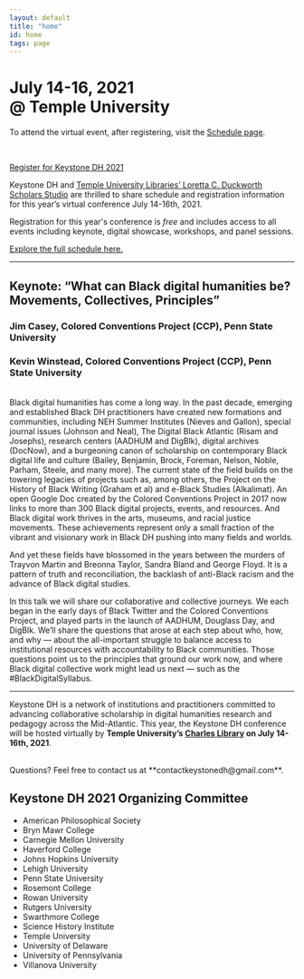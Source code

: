```yaml
---
layout: default
title: "home"
id: home
tags: page
---
```


# July 14-16, 2021<br/>@ Temple University
 
To attend the virtual event, after registering, visit the [Schedule page](https://keystonedh.network/2021/schedule).

<br/>

<a class="button button-dark-blue" href="https://charlesstudy.temple.edu/calendar/events/keystone_dh">Register for Keystone DH 2021</a>

Keystone DH and [Temple University Libraries’ Loretta C. Duckworth Scholars Studio](https://library.temple.edu/lcdss) are thrilled to share schedule and registration information for this year’s virtual conference July 14-16th, 2021.

Registration for this year's conference is *free* and includes access to all events including keynote, digital showcase, workshops, and panel sessions.

[Explore the full schedule here.](https://keystonedh.network/2021/schedule)

---

## **Keynote: “What can Black digital humanities be? Movements, Collectives, Principles”** 

### Jim Casey, Colored Conventions Project (CCP), Penn State University 
### Kevin Winstead, Colored Conventions Project (CCP), Penn State University 


<br/>
Black digital humanities has come a long way. In the past decade, emerging and established Black DH practitioners have created new formations and communities, including NEH Summer Institutes (Nieves and Gallon), special journal issues (Johnson and Neal), The Digital Black Atlantic (Risam and Josephs), research centers (AADHUM and DigBlk), digital archives (DocNow), and a burgeoning canon of scholarship on contemporary Black digital life and culture (Bailey, Benjamin, Brock, Foreman, Nelson, Noble, Parham, Steele, and many more). The current state of the field builds on the towering legacies of projects such as, among others, the Project on the History of Black Writing (Graham et al) and e-Black Studies (Alkalimat). An open Google Doc created by the Colored Conventions Project in 2017 now links to more than 300 Black digital projects, events, and resources. And Black digital work thrives in the arts, museums, and racial justice movements. These achievements represent only a small fraction of the vibrant and visionary work in Black DH pushing into many fields and worlds.

And yet these fields have blossomed in the years between the murders of Trayvon Martin and Breonna Taylor, Sandra Bland and George Floyd. It is a pattern of truth and reconciliation, the backlash of anti-Black racism and the advance of Black digital studies.

In this talk we will share our collaborative and collective journeys. We each began in the early days of Black Twitter and the Colored Conventions Project, and played parts in the launch of AADHUM, Douglass Day, and DigBlk. We’ll share the questions that arose at each step about who, how, and why — about the all-important struggle to balance access to institutional resources with accountability to Black communities. Those questions point us to the principles that ground our work now, and where Black digital collective work might lead us next — such as the #BlackDigitalSyllabus. 

---

Keystone DH is a network of institutions and practitioners committed to advancing collaborative scholarship in digital humanities research and pedagogy across the Mid-Atlantic. This year, the Keystone DH conference will be hosted virtually by **Temple University’s [Charles Library](https://www.temple.edu/about/libraries/charles) on July 14-16th, 2021**.

<br/>
Questions? Feel free to contact us at **contactkeystonedh@gmail.com**. 

<br/>

## Keystone DH 2021 Organizing Committee

- American Philosophical Society
- Bryn Mawr College
- Carnegie Mellon University
- Haverford College
- Johns Hopkins University
- Lehigh University
- Penn State University
- Rosemont College
- Rowan University
- Rutgers University
- Swarthmore College
- Science History Institute 
- Temple University
- University of Delaware
- University of Pennsylvania
- Villanova University

